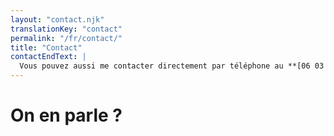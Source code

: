 ```yaml
---
layout: "contact.njk"
translationKey: "contact"
permalink: "/fr/contact/"
title: "Contact"
contactEndText: |
  Vous pouvez aussi me contacter directement par téléphone au **[06 03 35 19 63](tel:0603351963)** ou par mail [hello@primative.net](mailto:hello@primative.net)
---
```

# On en parle ?

